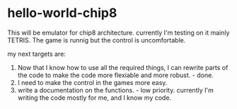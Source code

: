 # hello-world-chip8
This will be emulator for chip8 architecture.
currently I'm testing on it mainly TETRIS.
The game is runnig but the control is uncomfortable.

my next targets are:
1) Now that I know how to use all the required things, I can rewrite parts of the code to make the code more flexiable and more
   robust. - done.
2) I need to make the control in the games more easy.
3) write a documentation on the functions. - low priority. currently I'm writing the code mostly for me, and I know my code.
